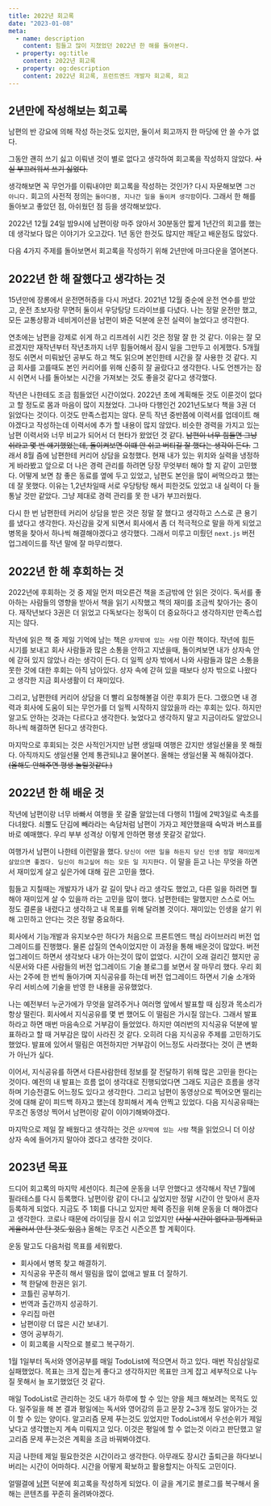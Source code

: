 ```yaml
---
title: 2022년 회고록
date: "2023-01-08"
meta:
  - name: description
    content: 힘들고 많이 지쳤었던 2022년 한 해를 돌아본다.
  - property: og:title
    content: 2022년 회고록
  - property: og:description
    content: 2022년 회고록, 프런트엔드 개발자 회고록, 회고
---
```


<h2 id="second-heading">2년만에 작성해보는 회고록</h2>
남편의 반 강요에 의해 작성 하는것도 있지만, 둘이서 회고까지 한 마당에 안 쓸 수가 없다.

그동안 괜히 쓰기 싫고 이뤄낸 것이 별로 없다고 생각하여 회고록을 작성하지 않았다.
<strike>사실 부끄러워서 쓰기 싫었다.</strike>

생각해보면 꼭 무언가를 이뤄내야만 회고록을 작성하는 것인가? 다시 자문해보면 `그건 아니다.`
회고의 사전적 정의는 `돌아다봄, 지나간 일을 돌이켜 생각함`이다. 그래서 한 해를 돌아보고 좋았던 점, 아쉬웠던 점 등을 생각해보았다.

2022년 12월 24일 밤9시에 남편이랑 마주 앉아서 30분동안 짧게 1년간의 회고를 했는데 생각보다 많은 이야기가 오고갔다. 1년 동안 한것도 많지만 깨닫고 배운점도 많았다.

다음 4가지 주제를 돌아보면서 회고록을 작성하기 위해 2년만에 마크다운을 열어본다.

## 2022년 한 해 잘했다고 생각하는 것

15년만에 장롱에서 운전면허증을 다시 꺼냈다. 2021년 12월 중순에 운전 연수를 받았고, 운전 초보자랑 무면허 둘이서 우당탕당 드라이브를 다녔다. 나는 정말 운전만 했고, 모든 교통상황과 네비게이션을 남편이 봐준 덕분에 운전 실력이 늘었다고 생각한다.

연초에는 남편을 강제로 쉬게 하고 리프레쉬 시킨 것은 정말 잘 한 것 같다. 이유는 잘 모르겠지만 재작년부터 작년초까지 너무 힘들어해서 잠시 일을 그만두고 쉬게했다. 5개월 정도 쉬면서 미뤄놨던 공부도 하고 책도 읽으며 본인한테 시간을 잘 사용한 것 같다. 지금 회사를 고를때도 본인 커리어를 위해 신중히 잘 골랐다고 생각한다. 나도 언젠가는 잠시 쉬면서 나를 돌아보는 시간을 가져보는 것도 좋을것 같다고 생각했다.

작년은 나한테도 조금 힘들었던 시간이었다. 2022년 초에 계획해둔 것도 이룬것이 없다고 할 정도로 몸과 마음이 많이 지쳤었다. 그나마 다행인건 2021년도보다 책을 3권 더 읽었다는 것이다. 이것도 만족스럽지는 않다. 문득 작년 중반쯤에 이력서를 업데이트 해야겠다고 작성하는데 이력서에 추가 할 내용이 많지 않았다. 비슷한 경력을 가지고 있는 남편 이력서와 너무 비교가 되어서 더 현타가 왔었던 것 같다. <strike>남편이 너무 힘들면 그냥 쉬라고 몇 번 얘기했었는데, 돌이켜보면 이떄 안 쉬고 버티길 잘 했다는 생각이 든다.</strike> 그래서 8월 즘에 남편한테 커리어 상담을 요청했다. 현재 내가 있는 위치와 실력을 냉정하게 바라봤고 앞으로 더 나은 경력 관리를 하려면 당장 무엇부터 해야 할 지 같이 고민했다. 어떻게 보면 참 좋은 동료를 옆에 두고 있었고, 남편도 본인을 많이 써먹으라고 했는데 잘 못했다. 이유는 1,2년차일때 서로 우당탕탕 해서 피한것도 있었고 내 실력이 다 들통날 것만 같았다. 그냥 제대로 경력 관리를 못 한 내가 부끄러웠다.

다시 한 번 남편한테 커리어 상담을 받은 것은 정말 잘 했다고 생각하고 스스로 큰 용기를 냈다고 생각한다. 자신감을 갖게 되면서 회사에서 좀 더 적극적으로 말을 하게 되었고 병목을 찾아서 하나씩 해결해야겠다고 생각했다. 그래서 미루고 미뤘던 `next.js` 버전 업그레이드를 작년 말에 잘 마무리했다.

## 2022년 한 해 후회하는 것

2022년에 후회하는 것 중 제일 먼저 떠오른건 책을 조금밖에 안 읽은 것이다. 독서를 좋아하는 사람들의 영향을 받아서 책을 읽기 시작했고 책의 재미를 조금씩 찾아가는 중이다. 재작년보다 3권은 더 읽었고 다독보다는 정독이 더 중요하다고 생각하지만 만족스럽지는 않다.

작년에 읽은 책 중 제일 기억에 남는 책은 `상자밖에 있는 사람` 이란 책이다. 작년에 힘든 시기를 보내고 회사 사람들과 많은 소통을 안하고 지냈을때, 돌이켜보면 내가 상자속 안에 갇혀 있지 않았나 라는 생각이 든다. 더 일찍 상자 밖에서 나와 사람들과 많은 소통을 못한 것에 대한 후회는 아직 남아있다.
상자 속에 갇혀 있을 때보다 상자 밖으로 나왔다고 생각한 지금 회사생활이 더 재미있다.

그리고, 남편한테 커리어 상담을 더 빨리 요청해볼걸 이란 후회가 든다. 그랬으면 내 경력과 회사에 도움이 되는 무언가를 더 일찍 시작하지 않았을까 라는 후회는 있다. 하지만 알고도 안하는 것과는 다르다고 생각한다. 늦었다고 생각하지 말고 지금이라도 알았으니 하나씩 해결하면 된다고 생각한다.

마지막으로 후회되는 것은 사적인거지만 남편 생일때 여행은 갔지만 생일선물을 못 해줬다. 아직까지도 생일선물 언제 통관되냐고 물어본다. 올해는 생일선물 꼭 해줘야겠다. <strike>(올해도 안해주면 평생 놀릴것같다.)</strike>

## 2022년 한 해 배운 것

작년에 남편이랑 너무 바빠서 여행을 못 갈줄 알았는데 다행히 11월에 2박3일로 속초를 다녀왔다. 쇠뿔도 단김에 빼라라는 속담처럼 남편이 가자고 제안했을때 숙박과 버스표를 바로 예매했다. 우리 부부 성격상 이렇게 안하면 평생 못갈것 같았다.

여행가서 남편이 나한테 이런말을 했다. `당신이 어떤 일을 하든지 당신 인생 정말 재미있게 살았으면 좋겠다. 딩신이 하고싶어 하는 모든 일 지지한다.` 이 말을 듣고 나는 무엇을 하면서 재미있게 살고 싶은가에 대해 깊은 고민을 했다.

힘들고 지칠때는 개발자가 내가 갈 길이 맞나 라고 생각도 했었고, 다른 일을 하려면 뭘 해야 재미있게 살 수 있을까 라는 고민을 많이 했다.
남편한테는 말했지만 스스로 어느 정도 결론을 내렸다고 생각하고 내 목표를 위해 달려볼 것이다. 재미있는 인생을 살기 위해 고민하고 안다는 것은 정말 중요하다.

회사에서 기능개발과 유지보수만 하다가 처음으로 프론트엔드 핵심 라이브러리 버전 업그레이드를 진행했다. 물론 삽질의 연속이었지만 이 과정을 통해 배운것이 많았다. 버전 업그레이드 하면서 생각보다 내가 아는것이 많이 없었다. 시간이 오래 걸리긴 했지만 공식문서와 다른 사람들의 버전 업그레이드 기술 블로그를 보면서 잘 마무리 했다. 우리 회사는 2주에 한 번씩 돌아가며 지식공유를 하는데 버전 업그레이드 하면서 기술 소개와 우리 서비스에 기술을 반영 한 내용을 공유했었다.

나는 예전부터 누군가에가 무엇을 알려주거나 여러명 앞에서 발표할 때 심장과 목소리가 항상 떨린다. 회사에서 지식공유를 몇 번 했어도 이 떨림은 가시질 않는다. 그래서 발표하라고 하면 매번 마음속으로 거부감이 들었었다. 하지만 여러번의 지식공유 덕분에 발표하라고 할 때 거부감은 많이 사라진 것 같다. 오히려 다음 지식공유 주제를 고민하기도 했었다. 발표에 있어서 떨림은 여전하지만 거부감이 어느정도 사라졌다는 것이 큰 변화가 아닌가 싶다.

이어서, 지식공유를 하면서 다른사람한테 정보를 잘 전달하기 위해 많은 고민을 한다는 것이다. 예전의 내 발표는 흐름 없이 생각대로 진행되었다면 그래도 지금은 흐름을 생각하며 기승전결도 어느정도 있다고 생각한다. 그리고 남편이 동영상으로 찍어오면 떨리는것에 대해 같이 피드백 하자고 했는데 창피해서 계속 안찍고 있었다. 다음 지식공유때는 무조건 동영상 찍어서 남편이랑 같이 이야기해봐야겠다.

마지막으로 제일 잘 배웠다고 생각하는 것은 `상자박에 있는 사람` 책을 읽었으니 더 이상 상자 속에 들어가지 말아야 겠다고 생각한 것이다.

## 2023년 목표

드디어 회고록의 마지막 세션이다. 최근에 운동을 너무 안했다고 생각해서 작년 7월에 필라테스를 다시 등록했다. 남편이랑 같이 다니고 싶었지만 정말 시간이 안 맞아서 혼자 등록하게 되었다. 지금도 주 1회를 다니고 있지만 체력 증진을 위해 운동을 더 해야겠다고 생각한다. 코로나 때문에 라이딩을 잠시 쉬고 있었지만 <strike>(사실 시간이 없다고 핑계되고 게을러서 안 탄 것도 있음.)</strike> 올해는 무조건 시즌오픈 할 계획이다.

운동 말고도 다음처럼 목표를 세워봤다.

- 회사에서 병목 찾고 해결하기.
- 지식공유 꾸준히 해서 떨림을 많이 없애고 발표 더 잘하기.
- 책 한달에 한권은 읽기.
- 코틀린 공부하기.
- 번역과 출간까지 성공하기.
- 우리집 마련
- 남편이랑 더 많은 시간 보내기.
- 영어 공부하기.
- 이 회고록을 시작으로 블로그 복구하기.

1월 1일부터 독서와 영어공부를 매일 TodoList에 적으면서 하고 있다. 매번 작심삼일로 실패했었다. 목표는 크게 잡는게 좋다고 생각하지만 목표만 크게 잡고 세부적으로 나누질 못해서 늘 포기했었던 것 같다.

매일 TodoList로 관리하는 것도 내가 하루에 할 수 있는 양을 체크 해보려는 목적도 있다. 일주일을 해 본 결과 평일에는 독서와 영어강의 듣고 문장 2~3개 정도 알아가는 것이 할 수 있는 양이다. 알고리즘 문제 푸는것도 있었지만 TodoList에서 우선순위가 제일 낮다고 생각했는지 계속 미뤄지고 있다. 이것은 평일에 할 수 없는것 이라고 판단했고 알고리즘 문제 푸는것은 계획을 조금 바꿔봐야겠다.

지금 나한테 제일 필요한것은 시간이라고 생각한다. 아무래도 장시간 출퇴근을 하다보니 버리는 시간이 어마하다. 시간을 어떻게 확보하고 활용할지는 아직도 고민이다.

얼떨결에 [남편](https://wiki.lucashan.space/post-mortem/2022-memoir/) 덕분에 회고록을 작성하게 되었다.
이 글을 계기로 블로그를 복구해서 올해는 콘텐츠를 꾸준히 올려봐야겠다.
